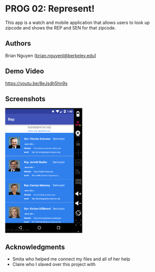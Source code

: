 # PROG 02: Represent!

This app is a watch and mobile application that allows users to look up zipcode and shows the REP and SEN for that zipcode. 

## Authors

Brian Nguyen (brian.nguyenl@berkeley.edu]
## Demo Video

https://youtu.be/8eJsdh5hn9s
## Screenshots

<img src="screenshots/main.png" height="400" alt="Screenshot"/>

## Acknowledgments

* Smita who helped me connect my files and all of her help
* Claire who I slaved over this project with
